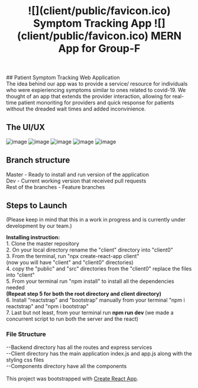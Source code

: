 <h1 align="center">
![](client/public/favicon.ico)   Symptom Tracking App   ![](client/public/favicon.ico)
MERN App for Group-F
</h1>
<br  />
<br  />
## Patient Symptom Tracking Web Application <br  />
The idea behind our app was to provide a service/ resource for individuals who
were expieriencing symptoms similar to ones related to covid-19.  We thought of an app that extends
the provider interaction, allowing for real-time patient monoriting for providers and quick response for patients without
the dreaded wait times and added inconvinience.

## The UI/UX
![image](https://user-images.githubusercontent.com/55608123/84739172-05f6c100-af60-11ea-9194-0bd47746a038.png)
![image](https://user-images.githubusercontent.com/55608123/84739291-2e7ebb00-af60-11ea-8c67-c06c689921d6.png) 
![image](https://user-images.githubusercontent.com/55608123/84739505-9cc37d80-af60-11ea-8f0d-38c8da3b68db.png)
![image](https://user-images.githubusercontent.com/55608123/84739632-d0060c80-af60-11ea-9d5e-43ac104795f7.png)
![image](https://user-images.githubusercontent.com/55608123/84739704-fb88f700-af60-11ea-9fcc-4e1e74311bd1.png)

## Branch structure
Master - Ready to install and run version of the application <br  />
Dev - Current working version that received pull requests <br  />
Rest of the branches - Feature branches <br  />

## Steps to Launch 
(Please keep in mind that this in a work in progress and is currently under development by our team.)

<strong>Installing instruction: </strong> <br />
	1.  Clone the master repository<br />
	2.  On your local directory rename the "client" directory into "client0" <br />
	3.  From the terminal, run "npx create-react-app client" <br />
		(now you will have "client" and "client0" directories) <br />
	4.  copy the "public" and "src" directories from the "client0" replace the files into "client" <br />
	5.  From your terminal run "npm install" to install all the dependencies needed <br />
		<strong>(Repeat step 5 for both the root directory and client directory)</strong><br />
	6.  Install "reactstrap" and "bootstrap" manually from your terminal "npm i reactstrap" and "npm i bootstrap" <br />
	7.  Last but not least, from your terminal run <strong> npm run dev </strong> (we made a concurrent script to run both the server and the react) <br />

### File Structure
  --Backend directory has all the routes and express services<br />
  --Client directory has the main application index.js and app.js along with the styling css files<br />
  --Components directory have all the components <br />
<br />
This project was bootstrapped with [Create React App](https://github.com/facebook/create-react-app).
